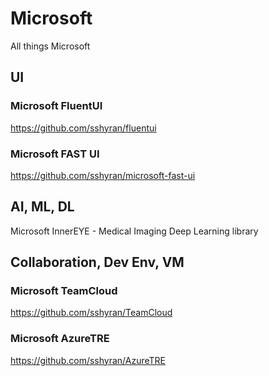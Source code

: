 # Microsoft
All things Microsoft

## UI
### Microsoft FluentUI
https://github.com/sshyran/fluentui
### Microsoft FAST UI
https://github.com/sshyran/microsoft-fast-ui

## AI, ML, DL
Microsoft InnerEYE - Medical Imaging Deep Learning library


## Collaboration, Dev Env, VM
### Microsoft TeamCloud
https://github.com/sshyran/TeamCloud
### Microsoft AzureTRE
https://github.com/sshyran/AzureTRE












